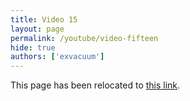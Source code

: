 ```yaml
---
title: Video 15
layout: page
permalink: /youtube/video-fifteen
hide: true
authors: ['exvacuum']
---
```


<html>
<head>
    <script type="text/javascript">
        window.location.replace(".#video-fifteen");
    </script>
</head>
<body>
<p>This page has been relocated to <a href=".#video-fifteen">this link</a>.</p>
</body>
</html>